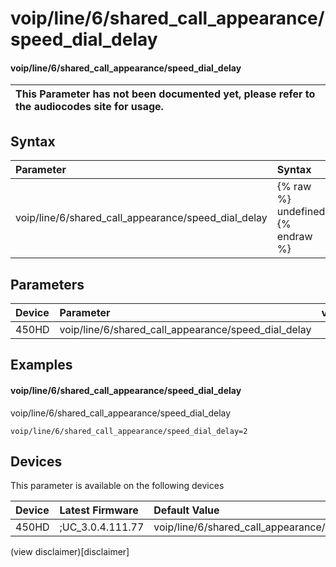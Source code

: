 ﻿---
description: voip/line/6/shared_call_appearance/speed_dial_delay
search:
    keywords: ['voip','line','6','shared_call_appearance','speed_dial_delay']
---

# voip/line/6/shared_call_appearance/speed_dial_delay

#### voip/line/6/shared_call_appearance/speed_dial_delay


| This Parameter has not been documented yet, please refer to the audiocodes site for usage.  |
| :--- |

## Syntax
| Parameter | Syntax |
| :--- | :--- |
|voip/line/6/shared_call_appearance/speed_dial_delay | {% raw %} undefined {% endraw %} |

## Parameters
|Device|Parameter|value|Description|
|:---|:---|:---|:---|
| 450HD | voip/line/6/shared_call_appearance/speed_dial_delay |  |  |

## Examples
#### voip/line/6/shared_call_appearance/speed_dial_delay

voip/line/6/shared_call_appearance/speed_dial_delay

```
voip/line/6/shared_call_appearance/speed_dial_delay=2
```

## Devices
This parameter is available on the following devices

| Device | Latest Firmware | Default Value |
|:---|:---|:---|
| 450HD | ;UC_3.0.4.111.77 | voip/line/6/shared_call_appearance/speed_dial_delay=2 

(view disclaimer)[disclaimer]
